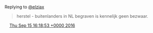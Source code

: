 Replying to [@elziax](https://twitter.com/DromerDenker/status/776452337376358400)

> herstel \- buitenlanders in NL begraven is kennelijk geen bezwaar\.

<img src="../../media/tweet.ico" width="12" /> [Thu Sep 15 16:18:53 +0000 2016](https://twitter.com/DromerDenker/status/776455256901165056)